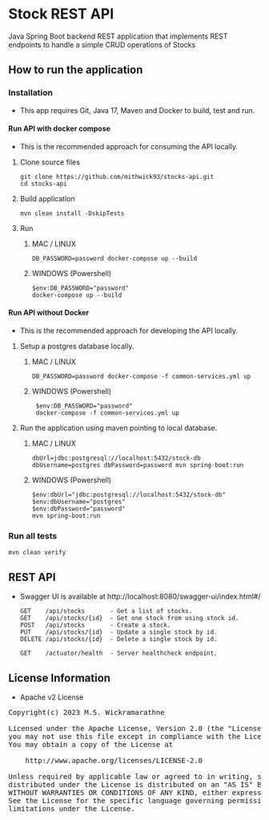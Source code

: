 # Stock REST API

Java Spring Boot backend REST application that implements REST endpoints to handle a simple CRUD operations of Stocks

## How to run the application

### Installation

* This app requires Git, Java 17, Maven and Docker to build, test and run.

#### Run API with docker compose

* This is the recommended approach for consuming the API locally.

1. Clone source files
    ```
    git clone https://github.com/mithwick93/stocks-api.git
    cd stocks-api
    ```

2. Build application
    ```
    mvn clean install -DskipTests
    ```

3. Run
    1. MAC / LINUX
        ```
        DB_PASSWORD=password docker-compose up --build
        ```
    2. WINDOWS (Powershell)
       ```
       $env:DB_PASSWORD="password"
       docker-compose up --build
       ```

#### Run API without Docker

* This is the recommended approach for developing the API locally.

1. Setup a postgres database locally.
    1. MAC / LINUX
        ```
        DB_PASSWORD=password docker-compose -f common-services.yml up
        ```

    2. WINDOWS (Powershell)
       ```
        $env:DB_PASSWORD="password"
        docker-compose -f common-services.yml up
       ```

2. Run the application using maven pointing to local database.
    1. MAC / LINUX
       ```
       dbUrl=jdbc:postgresql://localhost:5432/stock-db dbUsername=postgres dbPassword=password mvn spring-boot:run
       ```

    2. WINDOWS (Powershell)

       ```
       $env:dbUrl="jdbc:postgresql://localhost:5432/stock-db"
       $env:dbUsername="postgres"
       $env:dbPassword="password"
       mvn spring-boot:run
       ```

### Run all tests

```
mvn clean verify
```

## REST API

* Swagger UI is available at http://localhost:8080/swagger-ui/index.html#/

    ```
    GET    /api/stocks       - Get a list of stocks.
    GET    /api/stocks/{id}  - Get one stock from using stock id.
    POST   /api/stocks       - Create a stock.
    PUT    /api/stocks/{id}  - Update a single stock by id.
    DELETE /api/stocks/{id}  - Delete a single stock by id.
    
    GET    /actuator/health  - Server healthcheck endpoint.
    ```

## License Information

- Apache v2 License

<pre>
Copyright(c) 2023 M.S. Wickramarathne

Licensed under the Apache License, Version 2.0 (the "License");
you may not use this file except in compliance with the License.
You may obtain a copy of the License at

    http://www.apache.org/licenses/LICENSE-2.0

Unless required by applicable law or agreed to in writing, software
distributed under the License is distributed on an "AS IS" BASIS,
WITHOUT WARRANTIES OR CONDITIONS OF ANY KIND, either express or implied.
See the License for the specific language governing permissions and
limitations under the License.
</pre>